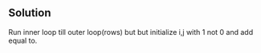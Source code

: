 ## Solution

Run inner loop till outer loop(rows) but but initialize i,j with 1 not 0 and add equal to.
